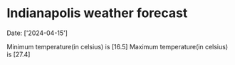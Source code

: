 # Indianapolis weather forecast 
Date: ['2024-04-15'] 

Minimum temperature(in celsius) is [16.5] 
Maximum temperature(in celsius) is [27.4]